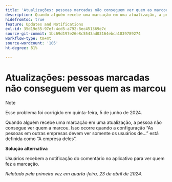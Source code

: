 ```yaml
---
title: 'Atualizações: pessoas marcadas não conseguem ver quem as marcou'
description: Quando alguém recebe uma marcação em uma atualização, a pessoa não consegue ver quem a marcou. Isso ocorre quando a configuração Pessoas em outras empresas só devem exibir usuários de... está definida como Sua empresa.
hidefromtoc: true
feature: Updates and Notifications
exl-id: 35d19e35-97ef-4cd5-a792-8ec451369e7c
source-git-commit: 1bc69d197e26e8c5543ad03164ebca1839789274
workflow-type: tm+mt
source-wordcount: '105'
ht-degree: 81%

---
```


# Atualizações: pessoas marcadas não conseguem ver quem as marcou

>[!NOTE]
>
>Esse problema foi corrigido em quinta-feira, 5 de junho de 2024.

Quando alguém recebe uma marcação em uma atualização, a pessoa não consegue ver quem a marcou. Isso ocorre quando a configuração “As pessoas em outras empresas devem ver somente os usuários de...” está definida como “A empresa deles”.

**Solução alternativa**

Usuários recebem a notificação do comentário no aplicativo para ver quem fez a marcação.

_Relatado pela primeira vez em quarta-feira, 23 de abril de 2024._
